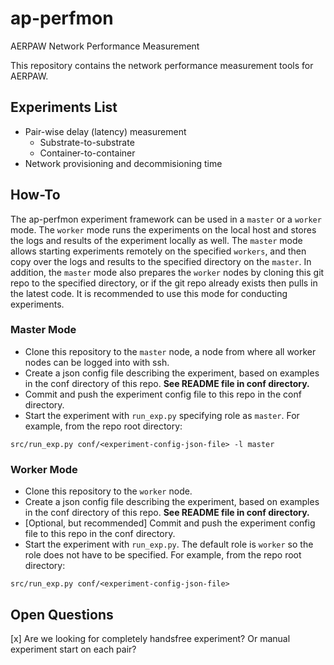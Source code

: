 # ap-perfmon
AERPAW Network Performance Measurement

This repository contains the network performance measurement tools for AERPAW.

## Experiments List
- Pair-wise delay (latency) measurement
  - Substrate-to-substrate
  - Container-to-container
- Network provisioning and decommisioning time

## How-To
The ap-perfmon experiment framework can be used in a `master` or a `worker` mode. The `worker` mode runs the experiments on the local host and stores the logs and results of the experiment locally as well. The `master` mode allows starting experiments remotely on the specified `workers`, and then copy over the logs and results to the specified directory on the `master`. In addition, the `master` mode also prepares the `worker` nodes by cloning this git repo to the specified directory, or if the git repo already exists then pulls in the latest code. It is recommended to use this mode for conducting experiments.

### Master Mode
- Clone this repository to the `master` node, a node from where all worker nodes can be logged into with ssh.
- Create a json config file describing the experiment, based on examples in the conf directory of this repo. **See README file in conf directory.**
- Commit and push the experiment config file to this repo in the conf directory.
- Start the experiment with `run_exp.py` specifying role as `master`. For example, from the repo root directory:
``` shell
src/run_exp.py conf/<experiment-config-json-file> -l master
```


### Worker Mode
- Clone this repository to the `worker` node.
- Create a json config file describing the experiment, based on examples in the conf directory of this repo. **See README file in conf directory.**
- [Optional, but recommended] Commit and push the experiment config file to this repo in the conf directory.
- Start the experiment with `run_exp.py`. The default role is `worker` so the role does not have to be specified. For example, from the repo root directory:
``` shell
src/run_exp.py conf/<experiment-config-json-file>
```

## Open Questions
[x] Are we looking for completely handsfree experiment? Or manual experiment start on each pair?
